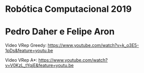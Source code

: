 # Robótica Computacional 2019

# Pedro Daher e Felipe Aron

Video VRep Greedy: https://www.youtube.com/watch?v=k_o3E5-1pDs&feature=youtu.be

Video VRep A*: https://www.youtube.com/watch?v=V0KzL_tYqjE&feature=youtu.be
